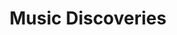 ---
title: Music Discoveries
layout: wikibook
pinned: true
books:
 
 - title: Epic Dream
   author: Vega Trails
   image: https://img.youtube.com/vi/dsmL-C19ebw/sddefault.jpg
   notes: Melodic saxophone and bass. In a church. Beautiful and haunting.
   href: https://www.youtube.com/watch?v=dsmL-C19ebw
 - title: Dwig
   author: Orange Evening
   image: https://img.youtube.com/vi/0RXdd0pCJ9Q/sddefault.jpg
   notes: Zomg that bass. head nodding delight.
   href: https://www.youtube.com/watch?v=0RXdd0pCJ9Q
 - title: Colly Year in Music 2021
   author: Simon Colly
   image: https://colly.com/assets/images/favicon-194x194.png
   notes: Just a great roundup of music to explore
   href: https://colly.com/articles/twenty-twentyone-in-music
 - title: Yefikir Engurguro
   author: Hailu Mergia
   image: https://img.youtube.com/vi/Fg2HqVCeOIE/sddefault.jpg
   notes: Soulful african piano jazz. Sublime.
   href: https://www.youtube.com/watch?v=Fg2HqVCeOIE
 - title: Loom Dream
   author: Leif
   image: https://f4.bcbits.com/img/a2133169630_16.jpg
   notes: Electronic magic. Epiphany in Public Records.
   href: https://leifsounds.bandcamp.com/album/loom-dream
 - title: "Talkin' Verve: Roots Of Acid Jazz"
   author: Jimmy Smith
   image: https://lh3.googleusercontent.com/vjcxU5m-4odT_akdYdt6dEjl6MbXCyhvBg1rsjYXKdHy3UrRoxRAexS9Lz3Gvw4drdpGbXl9vYjIhrDW=w544-h544-l90-rj
   notes: Funky acid jazz.
   href: https://album.link/i/1425265066
 - title: Mickey Mouse Operation
   author: Little People
   image: https://img.youtube.com/vi/uSIbpqNB5Fo/sddefault.jpg
   notes: Cool beats. Blockhead-esque.
   href: https://album.link/us/i/180941199
 - title: Scenery
   author: Ryo Fukui
   image: https://img.youtube.com/vi/Hrr3dp7zRQY/sddefault.jpg
   notes: Spring jazz
   href: https://www.youtube.com/watch?v=Hrr3dp7zRQY
 - title: San Francisco (Be Sure To Wear Flowers In Your Hair)
   author: Rei Harakami
   image: https://img.youtube.com/vi/3d3QbwWnLbc/sddefault.jpg
   notes: haunting melodies - that tuba! Thanks Robin Sloan
   href: https://www.youtube.com/watch?v=3d3QbwWnLbc
 - title: Kurayami No Iro -Colors of the Dark-
   author: Rei Harakami
   image: https://f4.bcbits.com/img/a0836745350_16.jpg
   notes: japanese electro magic (thanks Toby!)
   href: https://ringsounds.bandcamp.com/album/kurayami-no-iro-colors-of-the-dark
 - title: Power of Soul
   author: Funky Destination
   image: https://is4-ssl.mzstatic.com/image/thumb/Music113/v4/8b/69/9f/8b699f1c-3a2f-cc3d-89a6-9d86beef87e6/source/512x512bb.jpg
   notes: bad ass jazz
   href: https://album.link/i/1497398470
 - title: Nomalanga
   author: Caiphus Semenya
   image: https://lastfm.freetls.fastly.net/i/u/174s/c96c00adf241488ab99c81320ce2ae79.png
   notes: rise up and shine with a smile on your face. Optimism in music. Wonderful.
   href: https://www.youtube.com/watch?v=cbYmYi2k5LA
 - title: Ritme Jaavdanegi
   author: Mohammad Reza Mortazavi
   image: https://lastfm.freetls.fastly.net/i/u/174s/5357a4afdb09b9e01f18d3d78004da6c.png
   notes: softly urgent and in/out of time drumming rhythms. Complex and smooth all at once.
 - title: We Might as Well Dance
   author: Madeleine Peyroux
   image: https://lastfm.freetls.fastly.net/i/u/174s/a0529f32de4813c4ab1dd3b1c694b4b7.png
   notes: soulful buttery delicious!
   href: https://song.link/us/i/1439604822
 - title: pocket change
   author: nate smith
   image: https://lastfm.freetls.fastly.net/i/u/174s/3d7a6aef3b778f0879af8ae7c7897d5e.png   
   notes: inside the OODA loop of funk drumming (recommended by Craig Mod)
   href: https://album.link/i/1419743812   
 - title: The americanization of ooga booga
   author: Hugh Masekela
   image: https://i.ytimg.com/vi/mvZ_ES_nAfo/hqdefault.jpg
   notes: rowdy jazz energy
   href: https://www.youtube.com/playlist?list=PLoIcrhqxuvJX7C3owwa4rkW1cN0ITyYkl
 - title: Windflower
   author: Herb Ellis & Remo Palmier
   image: http://i3.ytimg.com/vi/fAi7IeJG-6Y/maxresdefault.jpg
   notes: delightful calm jazz guitar
   href: https://www.youtube.com/watch?v=fAi7IeJG-6Y
 - title: stepping into tomorrow
   author: donald byrd
   image: https://lastfm-img2.akamaized.net/i/u/174s/1ab166b50e7253427bd11a8fd6d80ed6.png
   notes: The future! From 1974. Beautiful energetic jazz. Contains the "think twice" track that I've had in my head forever... 
 - title: LE MONDE DU COUNTRY 75 
   author: Musicophilia
   image: https://musicophilia.files.wordpress.com/2019/09/musicophilia_00_le-monde-du-country-75_1971-1975_2019_cover.jpg?w=1536
   notes: staying away from slick Nashville sounds and focusing in on the more adventurous, expansive things happening in and adjacent to Country in the mid-70s.  The rhythms are funkier, the politics are more palatable, the production is lower-key, the lyrics generally more personal and thoughtful in their story-telling way.  Call it “Country for people who don’t like Country” if you want–but I’d argue it’s also truer to what Country music should be
   href: https://musicophilia.wordpress.com/2019/09/01/country-75/
 - title: the book of traps and lessons
   author: kate tempest
   image: https://lastfm-img2.akamaized.net/i/u/174s/dd30f522bae3699daf98da832dedfa07.png
   notes: Hold your own! Dark but uplifting magic from Kate Tempest.
   href: https://song.link/album/i/1460179508
 - title: The Scumfrog ft.Elliott LaRue (excerpt from sunrise 2017)
   author: The Scumfrog
   image: https://i1.sndcdn.com/artworks-000261553136-awqdxg-t500x500.jpg
   href: https://soundcloud.com/thescumfrog/the-scumfrog-ftelliott-larue-preview-from-sunrise-2017
   notes: Uplifting upbeat sunshine rave
 - title: Dawn
   author: Silent Poets
   image: https://lastfm-img2.akamaized.net/i/u/174s/48bb5b067a7b8b0d8e925f7f17b1b4d3.png
   href: https://song.link/album/i/1337983610
   notes: Electronic style, sweeping beats. Recommended via Ben Pieratt.
 - title: An Insatiable High
   author: Masayoshi Takanaka 
   image: http://i3.ytimg.com/vi/9cuxrkZeai8/maxresdefault.jpg
   href: https://www.youtube.com/watch?v=9cuxrkZeai8
   notes: Funky swing japanese times.
 - title: At The Pershing-But Not For Me
   author: Ahmad Jamal
   image: https://lastfm-img2.akamaized.net/i/u/174s/dfb0c183fd904dd9ada85c2d9404f641.png
   notes: Good jazz for spring time.
 - title: 70s Japanese Jazz Mix
   author: Magical Mystery Mix
   image: https://img.youtube.com/vi/s-jtdKjzQaE/0.jpg
   notes: Youtube shuffle jazz.   
 - title: Swiss Movement
   author: Eddie Harris
   image: https://lastfm-img2.akamaized.net/i/u/300x300/c864ea0121d446b7a4c1320f56ad3a98.jpg
   notes: Upbeat jazz. Bouncing.
 - title: The Electrifying Eddie Harris
   author: Eddie Harris
   image: https://lastfm-img2.akamaized.net/i/u/174s/498cdf3b0e37476fb4e9c0a6e5c0a9a6.jpg
   notes: Electrifying.
 - title: What Now
   author: Sylvan Esso
   image: https://lastfm-img2.akamaized.net/i/u/300x300/8d062d090e29fb9bb601069786279926.jpg
   notes: Punchy indie.
 - title: Singularity
   author: Jon Hopkins
   image: https://lastfm-img2.akamaized.net/i/u/174s/47f8536eae417634a13320f7fed4e2d9.jpg
   notes: Sweeping electro music for focusing.
 - title: Suzanne
   author: Roberta Flack
   image: https://lastfm-img2.akamaized.net/i/u/174s/8a8516f6805725fa10a3b5303dcb909a.png
   notes: Music to break you. Tender. Into the wreck.
 - title: Cactus Tree
   author: Joni Mitchell
   image: https://lastfm-img2.akamaized.net/i/u/174s/2a5c0b845bb2f081227cca69f5ec22c3.png
   notes: She only means to please them. Tender.
---